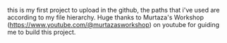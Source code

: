 this is my first project to upload in the github, the paths that i've used are according to my file hierarchy. Huge thanks to Murtaza's Workshop (https://www.youtube.com/@murtazasworkshop) on youtube for guiding me to build this project.
